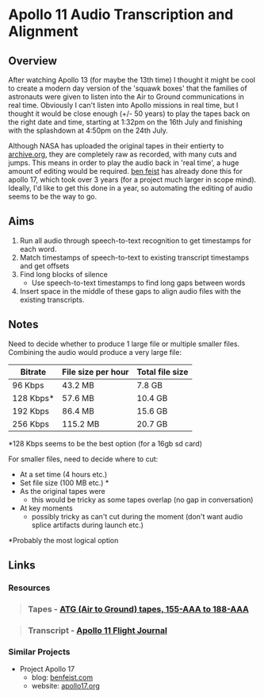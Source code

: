 # Apollo 11 Audio Transcription and Alignment
## Overview

After watching Apollo 13 (for maybe the 13th time) I thought it might be cool to create a modern day version of the 'squawk boxes' that the families of astronauts were given to listen into the Air to Ground communications in real time. Obviously I can't listen into Apollo missions in real time, but I thought it would be close enough (+/- 50 years) to play the tapes back on the right date and time, starting at 1:32pm on the 16th July and finishing with the splashdown at 4:50pm on the 24th July.

Although NASA has uploaded the original tapes in their entierty to [archive.org](https://archive.org/details/Apollo11Audio), they are completely raw as recorded, with many cuts and jumps. This means in order to play the audio back in 'real time', a huge amount of editing would be required.  [ben feist](http://benfeist.com/project-apollo-17/) has already done this for apollo 17, which took over 3 years (for a project much larger in scope mind). Ideally, I'd like to get this done in a year, so automating the editing of audio seems to be the way to go.

## Aims

1. Run all audio through speech-to-text recognition to get timestamps for each word.
2. Match timestamps of speech-to-text to existing transcript timestamps and get offsets
3. Find long blocks of silence
    - Use speech-to-text timestamps to find long gaps between words
4. Insert space in the middle of these gaps to align audio files with the existing transcripts.

## Notes

Need to decide whether to produce 1 large file or multiple smaller files. Combining the audio would produce a very large file:

|Bitrate  |File size per hour|Total file size|
|-------- |------------------|---------------|
|96 Kbps  |43.2 MB           |7.8 GB         |
|128 Kbps*|57.6 MB           |10.4 GB        |
|192 Kbps |86.4 MB           |15.6 GB        |
|256 Kbps |115.2 MB          |20.7 GB        |

*128 Kbps seems to be the best option (for a 16gb sd card)

For smaller files, need to decide where to cut:
- At a set time (4 hours etc.)
- Set file size (100 MB etc.) *
- As the original tapes were
    - this would be tricky as some tapes overlap (no gap in conversation)
- At key moments
    - possibly tricky as can't cut during the moment (don't want audio splice artifacts during launch etc.)

*Probably the most logical option

## Links

### Resources

> ### Tapes - [ATG (Air to Ground) tapes, 155-AAA to 188-AAA](https://archive.org/details/Apollo11Audio)

> ### Transcript - [Apollo 11 Flight Journal](https://history.nasa.gov/afj/ap11fj/index.html)

### Similar Projects
- Project Apollo 17
    - blog:  [benfeist.com](http://benfeist.com/project-apollo-17/)
    - website: [apollo17.org](http://apollo17.org)